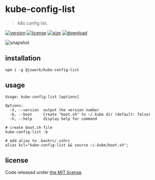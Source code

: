 # kube-config-list
> k8s config list.

[![version][version-image]][version-url]
[![license][license-image]][license-url]
[![size][size-image]][size-url]
[![download][download-image]][download-url]

![snapshot](https://tva1.sinaimg.cn/large/e6c9d24egy1h232tpsv0gj20ge05k3yl.jpg)

## installation
```shell
npm i -g @jswork/kube-config-list
```

## usage
```shell
Usage: kube-config-list [options]

Options:
  -V, --version  output the version number
  -b, --boot     Create "boot.sh" to ~/.kube dir (default: false)
  -h, --help     display help for command

# create boot.sh file
kube-config-list -b

# add alias to .bashrc/.zshrc
alias kcl="kube-config-list && source ~/.kube/boot.sh";
```

## license
Code released under [the MIT license](https://github.com/afeiship/kube-config-list/blob/master/LICENSE.txt).

[version-image]: https://img.shields.io/npm/v/@jswork/kube-config-list
[version-url]: https://npmjs.org/package/@jswork/kube-config-list

[license-image]: https://img.shields.io/npm/l/@jswork/kube-config-list
[license-url]: https://github.com/afeiship/kube-config-list/blob/master/LICENSE.txt

[size-image]: https://img.shields.io/bundlephobia/minzip/@jswork/kube-config-list
[size-url]: https://github.com/afeiship/kube-config-list/blob/master/dist/kube-config-list.min.js

[download-image]: https://img.shields.io/npm/dm/@jswork/kube-config-list
[download-url]: https://www.npmjs.com/package/@jswork/kube-config-list
